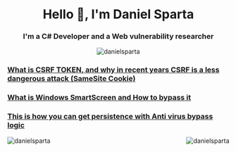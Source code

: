 <h1 align="center">Hello 👋, I'm Daniel Sparta</h1>
<h3 align="center">I'm a C# Developer and a Web vulnerability researcher</h3>
<p align="center"> <img src="https://komarev.com/ghpvc/?username=danielsparta&label=Profile%20views&color=0e75b6&style=flat" alt="danielsparta" /> </p>
<p align="center"><h3><a href="https://www.fxp.co.il/showthread.php?t=21316185">What is CSRF TOKEN, and why in recent years CSRF is a less dangerous attack (SameSite Cookie)</a></h3></p>
<p align="center"><h3><a href="https://www.fxp.co.il/showthread.php?t=21607417">What is Windows SmartScreen and How to bypass it</a></h3></p>
<p align="center"><h3><a href="https://www.fxp.co.il/showthread.php?t=21624896">This is how you can get persistence with Anti virus bypass logic</a></h3></p>


<p><img align="right" src="https://github-readme-stats.vercel.app/api/top-langs?username=danielsparta&show_icons=true&locale=en&layout=compact" alt="danielsparta" /></p>
<p>&nbsp;<img align="left" src="https://github-readme-stats.vercel.app/api?username=danielsparta&show_icons=true&locale=en" alt="danielsparta" /></p>
